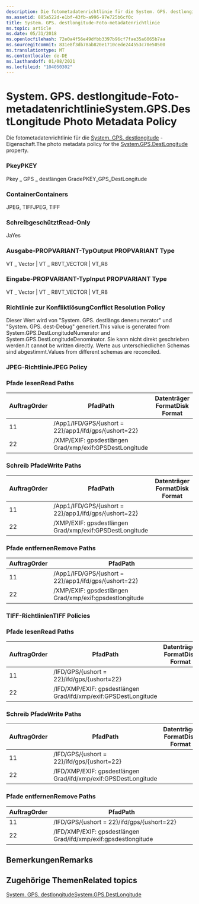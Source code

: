 ```yaml
---
description: Die fotometadatenrichtlinie für die System. GPS. destlongitude-Eigenschaft.
ms.assetid: 885a522d-e1bf-43fb-a996-97e725b6cf0c
title: System. GPS. destlongitude-Foto-metadatenrichtlinie
ms.topic: article
ms.date: 05/31/2018
ms.openlocfilehash: 72e0a4f56e49dfbb3397b96cf7fae35a6065b7aa
ms.sourcegitcommit: 831e8f3db78ab820e1710cede244553c70e50500
ms.translationtype: MT
ms.contentlocale: de-DE
ms.lasthandoff: 01/08/2021
ms.locfileid: "104050302"
---
```

# <a name="systemgpsdestlongitude-photo-metadata-policy"></a><span data-ttu-id="9599b-103">System. GPS. destlongitude-Foto-metadatenrichtlinie</span><span class="sxs-lookup"><span data-stu-id="9599b-103">System.GPS.DestLongitude Photo Metadata Policy</span></span>

<span data-ttu-id="9599b-104">Die fotometadatenrichtlinie für die [System. GPS. destlongitude](../properties/props-system-gps-destlongitude.md) -Eigenschaft.</span><span class="sxs-lookup"><span data-stu-id="9599b-104">The photo metadata policy for the [System.GPS.DestLongitude](../properties/props-system-gps-destlongitude.md) property.</span></span>

### <a name="pkey"></a><span data-ttu-id="9599b-105">Pkey</span><span class="sxs-lookup"><span data-stu-id="9599b-105">PKEY</span></span>

<span data-ttu-id="9599b-106">Pkey \_ GPS \_ destlängen Grade</span><span class="sxs-lookup"><span data-stu-id="9599b-106">PKEY\_GPS\_DestLongitude</span></span>

### <a name="containers"></a><span data-ttu-id="9599b-107">Container</span><span class="sxs-lookup"><span data-stu-id="9599b-107">Containers</span></span>

<span data-ttu-id="9599b-108">JPEG, TIFF</span><span class="sxs-lookup"><span data-stu-id="9599b-108">JPEG, TIFF</span></span>

### <a name="read-only"></a><span data-ttu-id="9599b-109">Schreibgeschützt</span><span class="sxs-lookup"><span data-stu-id="9599b-109">Read-Only</span></span>

<span data-ttu-id="9599b-110">Ja</span><span class="sxs-lookup"><span data-stu-id="9599b-110">Yes</span></span>

### <a name="output-propvariant-type"></a><span data-ttu-id="9599b-111">Ausgabe-PROPVARIANT-Typ</span><span class="sxs-lookup"><span data-stu-id="9599b-111">Output PROPVARIANT Type</span></span>

<span data-ttu-id="9599b-112">VT \_ Vector \| VT \_ R8</span><span class="sxs-lookup"><span data-stu-id="9599b-112">VT\_VECTOR \| VT\_R8</span></span>

### <a name="input-propvariant-type"></a><span data-ttu-id="9599b-113">Eingabe-PROPVARIANT-Typ</span><span class="sxs-lookup"><span data-stu-id="9599b-113">Input PROPVARIANT Type</span></span>

<span data-ttu-id="9599b-114">VT \_ Vector \| VT \_ R8</span><span class="sxs-lookup"><span data-stu-id="9599b-114">VT\_VECTOR \| VT\_R8</span></span>

### <a name="conflict-resolution-policy"></a><span data-ttu-id="9599b-115">Richtlinie zur Konfliktlösung</span><span class="sxs-lookup"><span data-stu-id="9599b-115">Conflict Resolution Policy</span></span>

<span data-ttu-id="9599b-116">Dieser Wert wird von "System. GPS. destlängs denenumerator" und "System. GPS. dest-Debug" generiert.</span><span class="sxs-lookup"><span data-stu-id="9599b-116">This value is generated from System.GPS.DestLongitudeNumerator and System.GPS.DestLongitudeDenominator.</span></span> <span data-ttu-id="9599b-117">Sie kann nicht direkt geschrieben werden.</span><span class="sxs-lookup"><span data-stu-id="9599b-117">It cannot be written directly.</span></span> <span data-ttu-id="9599b-118">Werte aus unterschiedlichen Schemas sind abgestimmt.</span><span class="sxs-lookup"><span data-stu-id="9599b-118">Values from different schemas are reconciled.</span></span>

### <a name="jpeg-policy"></a><span data-ttu-id="9599b-119">JPEG-Richtlinie</span><span class="sxs-lookup"><span data-stu-id="9599b-119">JPEG Policy</span></span>

### <a name="read-paths"></a><span data-ttu-id="9599b-120">Pfade lesen</span><span class="sxs-lookup"><span data-stu-id="9599b-120">Read Paths</span></span>



| <span data-ttu-id="9599b-121">Auftrag</span><span class="sxs-lookup"><span data-stu-id="9599b-121">Order</span></span> | <span data-ttu-id="9599b-122">Pfad</span><span class="sxs-lookup"><span data-stu-id="9599b-122">Path</span></span>                       | <span data-ttu-id="9599b-123">Datenträger Format</span><span class="sxs-lookup"><span data-stu-id="9599b-123">Disk Format</span></span> |
|-------|----------------------------|-------------|
| <span data-ttu-id="9599b-124">1</span><span class="sxs-lookup"><span data-stu-id="9599b-124">1</span></span>     | <span data-ttu-id="9599b-125">/App1/IFD/GPS/{ushort = 22}</span><span class="sxs-lookup"><span data-stu-id="9599b-125">/app1/ifd/gps/{ushort=22}</span></span>  |             |
| <span data-ttu-id="9599b-126">2</span><span class="sxs-lookup"><span data-stu-id="9599b-126">2</span></span>     | <span data-ttu-id="9599b-127">/XMP/EXIF: gpsdestlängen Grad</span><span class="sxs-lookup"><span data-stu-id="9599b-127">/xmp/exif:GPSDestLongitude</span></span> |             |



 

### <a name="write-paths"></a><span data-ttu-id="9599b-128">Schreib Pfade</span><span class="sxs-lookup"><span data-stu-id="9599b-128">Write Paths</span></span>



| <span data-ttu-id="9599b-129">Auftrag</span><span class="sxs-lookup"><span data-stu-id="9599b-129">Order</span></span> | <span data-ttu-id="9599b-130">Pfad</span><span class="sxs-lookup"><span data-stu-id="9599b-130">Path</span></span>                       | <span data-ttu-id="9599b-131">Datenträger Format</span><span class="sxs-lookup"><span data-stu-id="9599b-131">Disk Format</span></span> |
|-------|----------------------------|-------------|
| <span data-ttu-id="9599b-132">1</span><span class="sxs-lookup"><span data-stu-id="9599b-132">1</span></span>     | <span data-ttu-id="9599b-133">/App1/IFD/GPS/{ushort = 22}</span><span class="sxs-lookup"><span data-stu-id="9599b-133">/app1/ifd/gps/{ushort=22}</span></span>  |             |
| <span data-ttu-id="9599b-134">2</span><span class="sxs-lookup"><span data-stu-id="9599b-134">2</span></span>     | <span data-ttu-id="9599b-135">/XMP/EXIF: gpsdestlängen Grad</span><span class="sxs-lookup"><span data-stu-id="9599b-135">/xmp/exif:GPSDestLongitude</span></span> |             |



 

### <a name="remove-paths"></a><span data-ttu-id="9599b-136">Pfade entfernen</span><span class="sxs-lookup"><span data-stu-id="9599b-136">Remove Paths</span></span>



| <span data-ttu-id="9599b-137">Auftrag</span><span class="sxs-lookup"><span data-stu-id="9599b-137">Order</span></span> | <span data-ttu-id="9599b-138">Pfad</span><span class="sxs-lookup"><span data-stu-id="9599b-138">Path</span></span>                       |
|-------|----------------------------|
| <span data-ttu-id="9599b-139">1</span><span class="sxs-lookup"><span data-stu-id="9599b-139">1</span></span>     | <span data-ttu-id="9599b-140">/App1/IFD/GPS/{ushort = 22}</span><span class="sxs-lookup"><span data-stu-id="9599b-140">/app1/ifd/gps/{ushort=22}</span></span>  |
| <span data-ttu-id="9599b-141">2</span><span class="sxs-lookup"><span data-stu-id="9599b-141">2</span></span>     | <span data-ttu-id="9599b-142">/XMP/EXIF: gpsdestlängen Grad</span><span class="sxs-lookup"><span data-stu-id="9599b-142">/xmp/exif:gpsdestlongitude</span></span> |



 

### <a name="tiff-policies"></a><span data-ttu-id="9599b-143">TIFF-Richtlinien</span><span class="sxs-lookup"><span data-stu-id="9599b-143">TIFF Policies</span></span>

### <a name="read-paths"></a><span data-ttu-id="9599b-144">Pfade lesen</span><span class="sxs-lookup"><span data-stu-id="9599b-144">Read Paths</span></span>



| <span data-ttu-id="9599b-145">Auftrag</span><span class="sxs-lookup"><span data-stu-id="9599b-145">Order</span></span> | <span data-ttu-id="9599b-146">Pfad</span><span class="sxs-lookup"><span data-stu-id="9599b-146">Path</span></span>                           | <span data-ttu-id="9599b-147">Datenträger Format</span><span class="sxs-lookup"><span data-stu-id="9599b-147">Disk Format</span></span> |
|-------|--------------------------------|-------------|
| <span data-ttu-id="9599b-148">1</span><span class="sxs-lookup"><span data-stu-id="9599b-148">1</span></span>     | <span data-ttu-id="9599b-149">/IFD/GPS/{ushort = 22}</span><span class="sxs-lookup"><span data-stu-id="9599b-149">/ifd/gps/{ushort=22}</span></span>           |             |
| <span data-ttu-id="9599b-150">2</span><span class="sxs-lookup"><span data-stu-id="9599b-150">2</span></span>     | <span data-ttu-id="9599b-151">/IFD/XMP/EXIF: gpsdestlängen Grad</span><span class="sxs-lookup"><span data-stu-id="9599b-151">/ifd/xmp/exif:GPSDestLongitude</span></span> |             |



 

### <a name="write-paths"></a><span data-ttu-id="9599b-152">Schreib Pfade</span><span class="sxs-lookup"><span data-stu-id="9599b-152">Write Paths</span></span>



| <span data-ttu-id="9599b-153">Auftrag</span><span class="sxs-lookup"><span data-stu-id="9599b-153">Order</span></span> | <span data-ttu-id="9599b-154">Pfad</span><span class="sxs-lookup"><span data-stu-id="9599b-154">Path</span></span>                           | <span data-ttu-id="9599b-155">Datenträger Format</span><span class="sxs-lookup"><span data-stu-id="9599b-155">Disk Format</span></span> |
|-------|--------------------------------|-------------|
| <span data-ttu-id="9599b-156">1</span><span class="sxs-lookup"><span data-stu-id="9599b-156">1</span></span>     | <span data-ttu-id="9599b-157">/IFD/GPS/{ushort = 22}</span><span class="sxs-lookup"><span data-stu-id="9599b-157">/ifd/gps/{ushort=22}</span></span>           |             |
| <span data-ttu-id="9599b-158">2</span><span class="sxs-lookup"><span data-stu-id="9599b-158">2</span></span>     | <span data-ttu-id="9599b-159">/IFD/XMP/EXIF: gpsdestlängen Grad</span><span class="sxs-lookup"><span data-stu-id="9599b-159">/ifd/xmp/exif:GPSDestLongitude</span></span> |             |



 

### <a name="remove-paths"></a><span data-ttu-id="9599b-160">Pfade entfernen</span><span class="sxs-lookup"><span data-stu-id="9599b-160">Remove Paths</span></span>



| <span data-ttu-id="9599b-161">Auftrag</span><span class="sxs-lookup"><span data-stu-id="9599b-161">Order</span></span> | <span data-ttu-id="9599b-162">Pfad</span><span class="sxs-lookup"><span data-stu-id="9599b-162">Path</span></span>                           |
|-------|--------------------------------|
| <span data-ttu-id="9599b-163">1</span><span class="sxs-lookup"><span data-stu-id="9599b-163">1</span></span>     | <span data-ttu-id="9599b-164">/IFD/GPS/{ushort = 22}</span><span class="sxs-lookup"><span data-stu-id="9599b-164">/ifd/gps/{ushort=22}</span></span>           |
| <span data-ttu-id="9599b-165">2</span><span class="sxs-lookup"><span data-stu-id="9599b-165">2</span></span>     | <span data-ttu-id="9599b-166">/IFD/XMP/EXIF: gpsdestlängen Grad</span><span class="sxs-lookup"><span data-stu-id="9599b-166">/ifd/xmp/exif:gpsdestlongitude</span></span> |



 

## <a name="remarks"></a><span data-ttu-id="9599b-167">Bemerkungen</span><span class="sxs-lookup"><span data-stu-id="9599b-167">Remarks</span></span>

## <a name="related-topics"></a><span data-ttu-id="9599b-168">Zugehörige Themen</span><span class="sxs-lookup"><span data-stu-id="9599b-168">Related topics</span></span>

<dl> <dt>

[<span data-ttu-id="9599b-169">System. GPS. destlongitude</span><span class="sxs-lookup"><span data-stu-id="9599b-169">System.GPS.DestLongitude</span></span>](../properties/props-system-gps-destlongitude.md)
</dt> </dl>

 

 
